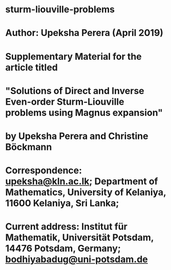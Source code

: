 # sturm-liouville-problems

# Author: Upeksha Perera (April 2019)
# Supplementary Material for the article titled
# "Solutions of Direct and Inverse Even-order Sturm-Liouville problems using Magnus expansion"
# by Upeksha Perera and Christine Böckmann
# Correspondence: upeksha@kln.ac.lk; Department of Mathematics, University of Kelaniya, 11600 Kelaniya, Sri Lanka;
# Current address: Institut für Mathematik, Universität Potsdam, 14476 Potsdam, Germany; bodhiyabadug@uni-potsdam.de
